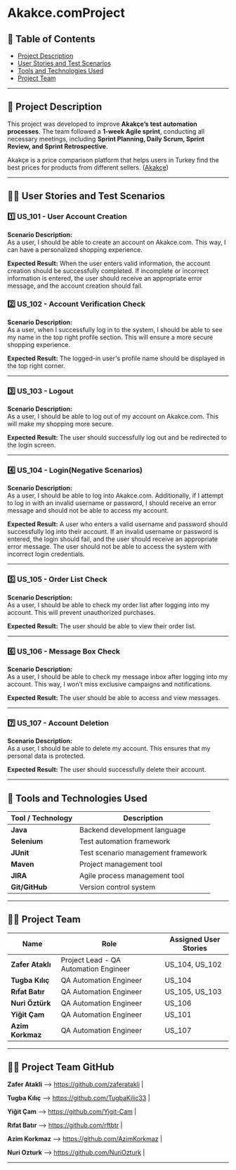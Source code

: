 
# Akakce.comProject 

## 📌 Table of Contents
- [Project Description](#project-description)
- [User Stories and Test Scenarios](#user-stories-and-test-scenarios)
- [Tools and Technologies Used](#tools-and-technologies-used)
- [Project Team](#project-team)

---

## 📝 Project Description
This project was developed to improve **Akakçe’s test automation processes**. The team followed a **1-week Agile sprint**, conducting all necessary meetings, including **Sprint Planning, Daily Scrum, Sprint Review, and Sprint Retrospective**.

Akakçe is a price comparison platform that helps users in Turkey find the best prices for products from different sellers. ([Akakçe](https://www.akakce.com))

---

## 🧑‍💻 User Stories and Test Scenarios
### **1️⃣ US_101 - User Account Creation**
**Scenario Description:**  
As a user, I should be able to create an account on Akakce.com.
This way, I can have a personalized shopping experience. 

**Expected Result:** 
                    When the user enters valid information, the account creation should be successfully completed.
                     If incomplete or incorrect information is entered, the user should receive an appropriate error message, and the account creation should fail.


### **2️⃣ US_102 - Account Verification Check**
**Scenario Description:**  
As a user, when I successfully log in to the system, I should be able to see my name in the top right profile section. This will ensure a more secure shopping experience. 

**Expected Result:** The logged-in user's profile name should be displayed in the top right corner.

---

### **3️⃣ US_103 - Logout**
**Scenario Description:**  
As a user, I should be able to log out of my account on Akakce.com. This will make my shopping more secure.  

**Expected Result:** The user should successfully log out and be redirected to the login screen.

---

### **4️⃣ US_104 - Login(Negative Scenarios)**
**Scenario Description:**  
As a user, I should be able to log into Akakce.com.
Additionally, if I attempt to log in with an invalid username or password, I should receive an error message and should not be able to access my account.

**Expected Result:** A user who enters a valid username and password should successfully log into their account.
                     If an invalid username or password is entered, the login should fail, and the user should receive an appropriate error message.
                     The user should not be able to access the system with incorrect login credentials.

---

### **5️⃣ US_105 - Order List Check**
**Scenario Description:**  
As a user, I should be able to check my order list after logging into my account. This will prevent unauthorized purchases.  

**Expected Result:** The user should be able to view their order list.

---

### **6️⃣ US_106 - Message Box Check**
**Scenario Description:**  
As a user, I should be able to check my message inbox after logging into my account. This way, I won’t miss exclusive campaigns and notifications.  

**Expected Result:** The user should be able to access and view messages.

---

### **7️⃣ US_107 - Account Deletion**
**Scenario Description:**  
As a user, I should be able to delete my account. This ensures that my personal data is protected. 

**Expected Result:** The user should successfully delete their account.

---

## 🚀 Tools and Technologies Used
| **Tool / Technology** | **Description** |
|----------------------|----------------|
| **Java**            | Backend development language |
| **Selenium**        | Test automation framework |
| **JUnit**           | Test scenario management framework |
| **Maven**           | Project management tool |
| **JIRA**            | Agile process management tool |
| **Git/GitHub**      | Version control system |

---

## 👨‍💻 Project Team

| **Name**            | **Role**                        | **Assigned User Stories** |
|-------------------|------------------------------|-------------------------|
| **Zafer Ataklı**  | Project Lead - QA Automation Engineer | US_104, US_102 |
| **Tugba Kılıç**   | QA Automation Engineer       | US_104 |
| **Rıfat Batır**   | QA Automation Engineer       | US_105, US_103 |
| **Nuri Öztürk**   | QA Automation Engineer       | US_106 |
| **Yiğit Çam**     | QA Automation Engineer       | US_101 |
| **Azim Korkmaz**  | QA Automation Engineer       | US_107 |

---
## 👨‍💻 Project Team GitHub 

**Zafer Atakli** 
--> https://github.com/zaferatakli   |

**Tugba Kılıç**  --> https://github.com/TugbaKilic33  |

**Yiğit Çam**
-->  https://github.com/Yigit-Cam    |

**Rıfat Batır**
--> https://github.com/rftbtr        |

**Azim Korkmaz**
--> https://github.com/AzimKorkmaz   |

**Nuri Ozturk**
--> https://github.com/NuriOzturk    |

---
